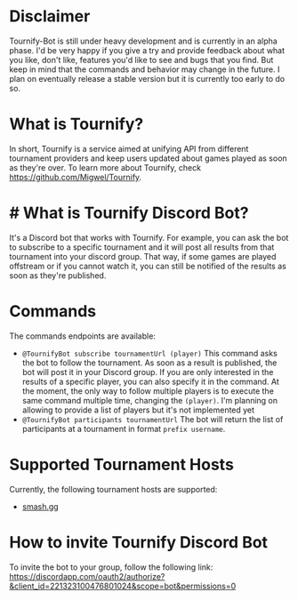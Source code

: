 # Disclaimer
Tournify-Bot is still under heavy development and is currently in an alpha phase. I'd be very happy if you give a try and provide feedback about what you like, don't like, features you'd like to see and bugs that you find. But keep in mind that the commands and behavior may change in the future. I plan on eventually release a stable version but it is currently too early to do so.

# What is Tournify?
In short, Tournify is a service aimed at unifying API from different tournament providers and keep users updated about games played as soon as they're over.
To learn more about Tournify, check https://github.com/Migwel/Tournify.

# # What is Tournify Discord Bot?
It's a Discord bot that works with Tournify. For example, you can ask the bot to subscribe to a specific tournament and it will post all results from that tournament into your discord group. That way, if some games are played offstream or if you cannot watch it, you can still be notified of the results as soon as they're published.

# Commands

The commands endpoints are available:
* `@TournifyBot subscribe tournamentUrl (player)` This command asks the bot to follow the tournament. As soon as a result is published, the bot will post it in your Discord group. If you are only interested in the results of a specific player, you can also specify it in the command. At the moment, the only way to follow multiple players is to execute the same command multiple time, changing the `(player)`. I'm planning on allowing to provide a list of players but it's not implemented yet
* `@TournifyBot participants tournamentUrl` The bot will return the list of participants at a tournament in format `prefix username`.

# Supported Tournament Hosts
Currently, the following tournament hosts are supported:
* [smash.gg](https://smash.gg/)

# How to invite Tournify Discord Bot
To invite the bot to your group, follow the following link: https://discordapp.com/oauth2/authorize?&client_id=221323100476801024&scope=bot&permissions=0